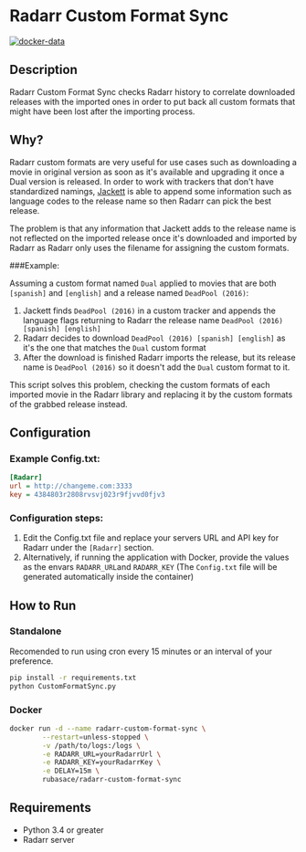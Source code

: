 # Radarr Custom Format Sync

[![docker-data](https://images.microbadger.com/badges/image/rubasace/radarr-custom-format-sync.svg)](https://microbadger.com/images/rubasace/radarr-folder-organizer "Get your own image badge on microbadger.com")

## Description
Radarr Custom Format Sync checks Radarr history to correlate downloaded releases with the imported ones in order to put back all custom formats that might have been lost after the importing process.

## Why?
Radarr custom formats are very useful for use cases such as downloading a movie in original version as soon as it's available and upgrading it once a Dual version is released.
In order to work with trackers that don't have standardized namings, [Jackett](https://github.com/Jackett/Jackett "Jackett Github") is able to append some information such as language codes to the release name so then Radarr can pick the best release.

The problem is that any information that Jackett adds to the release name is not reflected on the imported release once it's downloaded and imported by Radarr as Radarr only uses the filename for assigning the custom formats. 

###Example: 

Assuming a custom format named ``Dual`` applied to movies that are both ``[spanish]`` and ``[english]`` and a release named ``DeadPool (2016)``:
1. Jackett finds ``DeadPool (2016)`` in a custom tracker and appends the language flags returning to Radarr the release name ``DeadPool (2016) [spanish] [english]``
2. Radarr decides to download ``DeadPool (2016) [spanish] [english]`` as it's the one that matches the ``Dual`` custom format
3. After the download is finished Radarr imports the release, but its release name is ``DeadPool (2016)`` so it doesn't add the ``Dual`` custom format to it.

This script solves this problem, checking the custom formats of each imported movie in the Radarr library and replacing it by the custom formats of the grabbed release instead.

## Configuration
### Example Config.txt:
```ini
[Radarr]
url = http://changeme.com:3333
key = 4384803r2808rvsvj023r9fjvvd0fjv3
```
### Configuration steps:
1. Edit the Config.txt file and replace your servers URL and API key for Radarr under the ``[Radarr]`` section.
2. Alternatively, if running the application with Docker, provide the values as the envars ``RADARR_URL``and ``RADARR_KEY`` (The ``Config.txt`` file will be generated automatically inside the container)

## How to Run
### Standalone
Recomended to run using cron every 15 minutes or an interval of your preference.
```bash
pip install -r requirements.txt
python CustomFormatSync.py
```
### Docker
```bash
docker run -d --name radarr-custom-format-sync \
        --restart=unless-stopped \
        -v /path/to/logs:/logs \
        -e RADARR_URL=yourRadarrUrl \
        -e RADARR_KEY=yourRadarrKey \
        -e DELAY=15m \
        rubasace/radarr-custom-format-sync
```
## Requirements
 * Python 3.4 or greater
 * Radarr server
